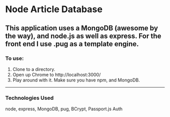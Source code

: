 # Node Article Database

This application uses a MongoDB (awesome by the way), and node.js as well as express. For the front end I use .pug as a template engine.
---
### To use:
1. Clone to a directory.
2. Open up Chrome to http://localhost:3000/
3. Play around with it. Make sure you have npm, and MongoDB.
---
### Technologies Used
node, express, MongoDB, pug, BCrypt, Passport.js Auth
